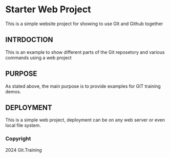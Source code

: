 # Starter Web Project

This is a simple website project for showing to use GIt and Github together

## INTRDOCTION


This is an example to show different parts of the Git reposetory and various commands using a web project

## PURPOSE

 As stated above, the main purpose is to provide examples for GIT training demos.

## DEPLOYMENT

This is a simple web project, deployment can be on any web server or even local file system.

### Copyright

2024 Git.Training
